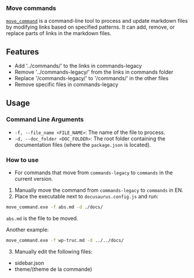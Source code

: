 ### Move commands

[`move_command`](move_command) is a command-line tool to process and update markdown files by modifying links based on specified patterns. It can add, remove, or replace parts of links in the markdown files.

## Features

- Add '../commands/' to the links in commands-legacy
- Remove '../commands-legacy/' from the links in commands folder
- Replace '/commands-legacy/' to '/commands/' in the other files
- Remove specific files in commands-legacy

## Usage

### Command Line Arguments

- `-f, --file_name <FILE_NAME>`: The name of the file to process.
- `-d, --doc_folder <DOC_FOLDER>`: The root folder containing the documentation files (where the `package.json` is located).

### How to use

- For commands that move from `commands-legacy` to `commands` in the current version.

1. Manually move the command from `commands-legacy` to `commands` in EN.
2. Place the executable next to `docusaurus.config.js` and run:

```sh
move_command.exe -f abs.md -d ./docs/
```

`abs.md` is the file to be moved.

Another example:
```sh
move_command.exe -f wp-truc.md -d ../../docs/
```

3. Manually edit the following files:
-  sidebar.json
-  theme/(theme de la commande) 
